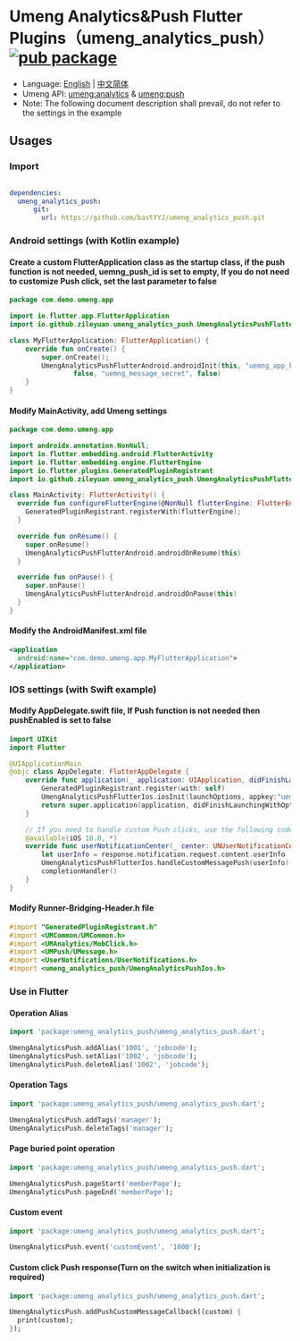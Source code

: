 # Umeng Analytics&Push Flutter Plugins（umeng_analytics_push） [![pub package](https://img.shields.io/pub/v/umeng_analytics_push)](https://pub.flutter-io.cn/packages/umeng_analytics_push)

- Language: [English](https://github.com/bastYYJ/umeng_analytics_push) | [中文简体](https://github.com/bastYYJ/umeng_analytics_push/blob/master/README_zh.md)
- Umeng API: [umeng:analytics](http://mobile.umeng.com/analytics) & [umeng:push](http://mobile.umeng.com/push)
- Note: The following document description shall prevail, do not refer to the settings in the example

## Usages

### Import


```yaml

dependencies:
  umeng_analytics_push:
      git:
        url: https://github.com/bastYYJ/umeng_analytics_push.git
```

### Android settings (with Kotlin example)

#### Create a custom FlutterApplication class as the startup class, if the push function is not needed, uemng_push_id is set to empty, If you do not need to customize Push click, set the last parameter to false

```kotlin
package com.demo.umeng.app

import io.flutter.app.FlutterApplication
import io.github.zileyuan.umeng_analytics_push.UmengAnalyticsPushFlutterAndroid

class MyFlutterApplication: FlutterApplication() {
    override fun onCreate() {
        super.onCreate();
        UmengAnalyticsPushFlutterAndroid.androidInit(this, "uemng_app_key", "default",
                false, "uemng_message_secret", false)
    }
}
```

#### Modify MainActivity, add Umeng settings

```kotlin
package com.demo.umeng.app

import androidx.annotation.NonNull;
import io.flutter.embedding.android.FlutterActivity
import io.flutter.embedding.engine.FlutterEngine
import io.flutter.plugins.GeneratedPluginRegistrant
import io.github.zileyuan.umeng_analytics_push.UmengAnalyticsPushFlutterAndroid

class MainActivity: FlutterActivity() {
  override fun configureFlutterEngine(@NonNull flutterEngine: FlutterEngine) {
    GeneratedPluginRegistrant.registerWith(flutterEngine);
  }

  override fun onResume() {
    super.onResume()
    UmengAnalyticsPushFlutterAndroid.androidOnResume(this)
  }

  override fun onPause() {
    super.onPause()
    UmengAnalyticsPushFlutterAndroid.androidOnPause(this)
  }
}
```

#### Modify the AndroidManifest.xml file

```xml
<application
  android:name="com.demo.umeng.app.MyFlutterApplication">
</application>
```

### IOS settings (with Swift example)

#### Modify AppDelegate.swift file, If Push function is not needed then pushEnabled is set to false

```swift
import UIKit
import Flutter

@UIApplicationMain
@objc class AppDelegate: FlutterAppDelegate {
    override func application(_ application: UIApplication, didFinishLaunchingWithOptions launchOptions: [UIApplication.LaunchOptionsKey: Any]?) -> Bool {
        GeneratedPluginRegistrant.register(with: self)
        UmengAnalyticsPushFlutterIos.iosInit(launchOptions, appkey:"uemng_app_key", channel:"appstore", logEnabled:false, pushEnabled:true);
        return super.application(application, didFinishLaunchingWithOptions: launchOptions)
    }

    // If you need to handle custom Push clicks, use the following code
    @available(iOS 10.0, *)
    override func userNotificationCenter(_ center: UNUserNotificationCenter, didReceive response: UNNotificationResponse, withCompletionHandler completionHandler: @escaping () -> Void) {
        let userInfo = response.notification.request.content.userInfo
        UmengAnalyticsPushFlutterIos.handleCustomMessagePush(userInfo)
        completionHandler()
    }
}
```

#### Modify Runner-Bridging-Header.h file

```objectivec
#import "GeneratedPluginRegistrant.h"
#import <UMCommon/UMCommon.h>
#import <UMAnalytics/MobClick.h>
#import <UMPush/UMessage.h>
#import <UserNotifications/UserNotifications.h>
#import <umeng_analytics_push/UmengAnalyticsPushIos.h>
```

### Use in Flutter

#### Operation Alias

```dart
import 'package:umeng_analytics_push/umeng_analytics_push.dart';

UmengAnalyticsPush.addAlias('1001', 'jobcode');
UmengAnalyticsPush.setAlias('1002', 'jobcode');
UmengAnalyticsPush.deleteAlias('1002', 'jobcode');
```

#### Operation Tags

```dart
import 'package:umeng_analytics_push/umeng_analytics_push.dart';

UmengAnalyticsPush.addTags('manager');
UmengAnalyticsPush.deleteTags('manager');
```

#### Page buried point operation

```dart
import 'package:umeng_analytics_push/umeng_analytics_push.dart';

UmengAnalyticsPush.pageStart('memberPage');
UmengAnalyticsPush.pageEnd('memberPage');
```

#### Custom event

```dart
import 'package:umeng_analytics_push/umeng_analytics_push.dart';

UmengAnalyticsPush.event('customEvent', '1000');
```

#### Custom click Push response(Turn on the switch when initialization is required)

```dart
import 'package:umeng_analytics_push/umeng_analytics_push.dart';

UmengAnalyticsPush.addPushCustomMessageCallback((custom) {
  print(custom);
});
```
